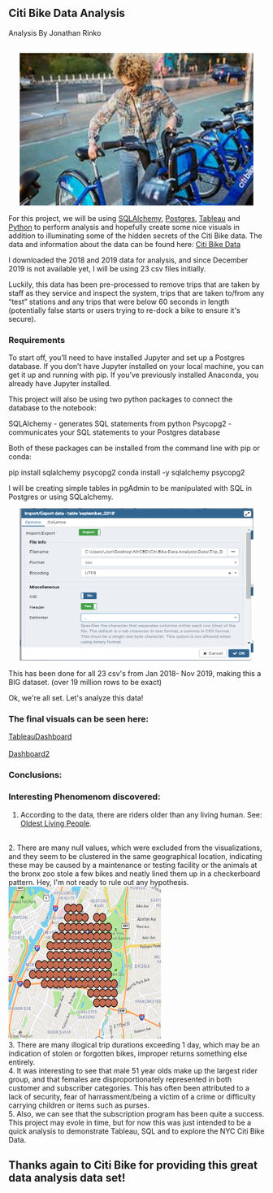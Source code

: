 ## Citi Bike Data Analysis    
Analysis By Jonathan Rinko    
<br> 
<p align="center">
  <img width="460" height="300" src="Images/citipic1.jpg">
</p>

For this project, we will be using [SQLAlchemy](https://docs.sqlalchemy.org/en/13/), [Postgres](https://www.postgresql.org/), [Tableau](https://www.tableau.com/) and [Python](https://www.python.org/) to perform analysis and hopefully create some nice visuals in addition to illuminating some of the hidden secrets of the Citi Bike data. 
The data and information about the data can be found here: [Citi Bike Data](https://www.citibikenyc.com/system-data)

I downloaded the 2018 and 2019 data for analysis, and since December 2019 is not available yet, I will be using 23 csv files initially. 

Luckily, this data has been pre-processed to remove trips that are taken by staff as they service and inspect the system, trips that are taken to/from any “test” stations and any trips that were below 60 seconds in length (potentially false starts or users trying to re-dock a bike to ensure it's secure).

### Requirements

To start off, you’ll need to have installed Jupyter and set up a Postgres database. If you don’t have Jupyter installed on your local machine, you can get it up and running with pip. If you’ve previously installed Anaconda, you already have Jupyter installed.

This project will also be using two python packages to connect the database to the notebook:

SQLAlchemy - generates SQL statements from python
Psycopg2 - communicates your SQL statements to your Postgres database

Both of these packages can be installed from the command line with pip or conda:

pip install sqlalchemy psycopg2
conda install -y sqlalchemy psycopg2

I will be creating simple tables in pgAdmin to be manipulated with SQL in Postgres or using SQLalchemy.  

<p align="center">
  <img width="460" height="300" src="https://github.com/JonRinko/Citi-Bike-Data-Analysis/blob/master/Images/ImportCSV.PNG">
</p>

This has been done for all 23 csv's from Jan 2018- Nov 2019, making this a BIG dataset. (over 19 million rows to be exact)

Ok, we're all set. Let's analyze this data! 


### The final visuals can be seen here: 
[TableauDashboard](https://public.tableau.com/profile/jon4546#!/vizhome/CitiBikeStartStationTripCountsDashboard/Dashboard1?publish=yes)  
<br>
[Dashboard2](https://public.tableau.com/profile/jon4546#!/vizhome/UsertypeByGender/Dashboard1)


### Conclusions: 

### Interesting Phenomenom discovered: 
1. According to the data, there are riders older than any living human. See: 
[Oldest Living People](https://en.wikipedia.org/wiki/List_of_the_oldest_living_people).       
<br>
2. There are many null values, which were excluded from the visualizations, and they seem to be clustered in the same geographical location, indicating these may be caused by a maintenance or testing facility or the animals at the bronx zoo stole a few bikes and neatly lined them up in a checkerboard pattern. Hey, I'm not ready to rule out any hypothesis.  
<img width="300" height="300" src="Images/strangeNulls.PNG">      
<br>  
3. There are many illogical trip durations exceeding 1 day, which may be an indication of stolen or forgotten bikes, improper returns something else entirely.    
<br>  
4. It was interesting to see that male 51 year olds make up the largest rider group, and that females are disproportionately represented in both customer and subscriber categories. This has often been attributed to a lack of security, fear of harrassment/being a victim of a crime or difficulty carrying children or items such as purses.    
<br>  
5. Also, we can see that the subscription program has been quite a success.    
<br>  
This project may evole in time, but for now this was just intended to be a quick analysis to demonstrate Tableau, SQL and to explore the NYC Citi Bike Data.         
<br>  
    
## Thanks again to Citi Bike for providing this great data analysis data set! 
  
        
 
 


